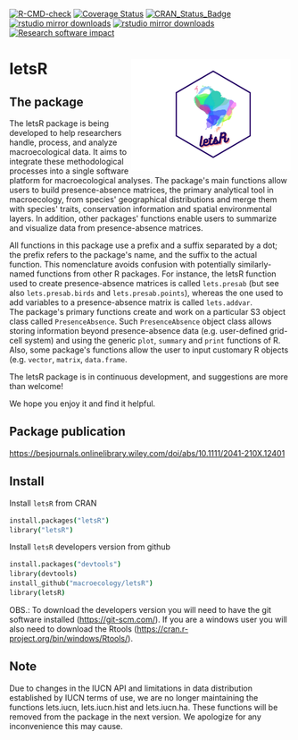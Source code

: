 [![R-CMD-check](https://github.com/BrunoVilela/letsR/actions/workflows/R-CMD-check.yaml/badge.svg)](https://github.com/BrunoVilela/letsR/actions/workflows/R-CMD-check.yaml)
[![Coverage Status](https://coveralls.io/repos/BrunoVilela/letsR/badge.svg)](https://coveralls.io/github/BrunoVilela/letsR)
[![CRAN_Status_Badge](https://www.r-pkg.org/badges/version/letsR)](https://CRAN.R-project.org/package=letsR)
[![rstudio mirror downloads](https://cranlogs.r-pkg.org/badges/letsR)]( https://github.com/r-hub/cranlogs.app)
[![rstudio mirror downloads](https://cranlogs.r-pkg.org/badges/grand-total/letsR)]( https://github.com/r-hub/cranlogs.app)
[![Research software impact](http://depsy.org/api/package/cran/letsR/badge.svg)](http://depsy.org/package/r/letsR)

# letsR <img src="man/figures/letsr.png" align="right" height="200" style="float:right; height:200px;" />

## The package

The letsR package is being developed to help researchers handle, process, and analyze macroecological data. It aims to integrate these methodological processes into a single software platform for macroecological analyses. The package's main functions allow users to build presence-absence matrices, the primary analytical tool in macroecology, from species' geographical distributions and merge them with species' traits, conservation information and spatial environmental layers. In addition, other packages' functions enable users to summarize and visualize data from presence-absence matrices.

All functions in this package use a prefix and a suffix separated by a dot; the prefix refers to the package's name, and the suffix to the actual function. This nomenclature avoids confusion with potentially similarly-named functions from other R packages. 
For instance, the letsR function used to create presence-absence matrices is called `lets.presab` (but see also `lets.presab.birds` and `lets.presab.points`), whereas the one used to add variables to a presence-absence matrix is called `lets.addvar`.  
The package's primary functions create and work on a particular S3 object class called `PresenceAbsence`. 
Such `PresenceAbsence` object class allows storing information beyond presence-absence data (e.g. user-defined grid-cell system) and using the generic `plot`, `summary` and `print` functions of R. 
Also, some package's functions allow the user to input customary R objects (e.g. `vector`, `matrix`, `data.frame`. 

The letsR package is in continuous development, and suggestions are more than welcome!

We hope you enjoy it and find it helpful.

## Package publication
https://besjournals.onlinelibrary.wiley.com/doi/abs/10.1111/2041-210X.12401


## Install

Install `letsR` from CRAN

```coffee
install.packages("letsR")
library("letsR")
```
Install `letsR` developers version from github


```coffee
install.packages("devtools")
library(devtools)
install_github("macroecology/letsR")
library(letsR)
```

OBS.: To download the developers version you will need to have the git software installed (https://git-scm.com/).
If you are a windows user you will also need to download the Rtools (https://cran.r-project.org/bin/windows/Rtools/).


## Note
Due to changes in the IUCN API and limitations in data distribution established by IUCN terms of use, we are no longer maintaining the functions lets.iucn, lets.iucn.hist and lets.iucn.ha. These functions will be removed from the package in the next version. We apologize for any inconvenience this may cause.  
